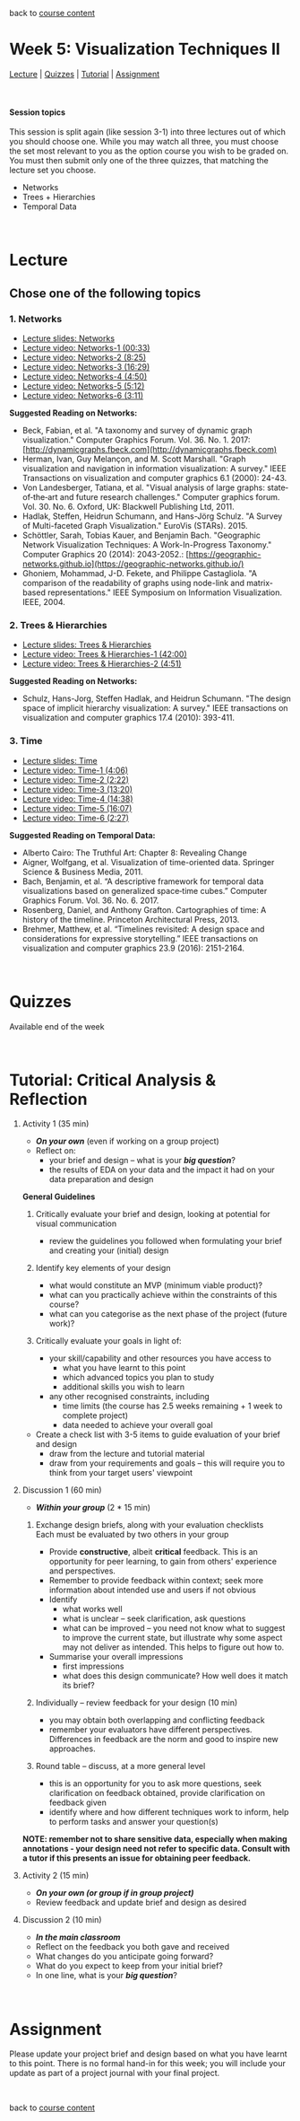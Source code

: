 back to [course content](index)


# Week 5: Visualization Techniques II

[Lecture](#lecture) | [Quizzes](#quizzes) | [Tutorial](#tutorial-critical-analysis) | [Assignment](#assignment)
<p><br /></p>

#### Session topics

This session is split again (like session 3-1) into three lectures out of which you should choose one. While you may watch all three, you must choose the set most relevant to you as the option course you wish to be graded on. You must then submit only one of the three quizzes, that matching the lecture set you choose. 

* Networks
* Trees + Hierarchies
* Temporal Data

<p>&nbsp;</p>


# Lecture

## Chose one of the following topics

### 1. Networks
* [Lecture slides: Networks](files/5-Networks.pdf)  
* [Lecture video: Networks-1 (00:33)](https://drive.google.com/file/d/1bGZgGoM5VmPLJXSXA6t3eIBEBQXNxhpP/view?usp=sharing)
* [Lecture video: Networks-2 (8:25)](https://drive.google.com/file/d/1Pd9nkxWTcvHY5UoZMY-wadlO9OMnF6Gg/view?usp=sharing)
* [Lecture video: Networks-3 (16:29)](https://drive.google.com/file/d/1dMiSYUaDxXSvmGFRwsCUePd5lye4OvKj/view?usp=sharing)
* [Lecture video: Networks-4 (4:50)](https://drive.google.com/file/d/1igNA8yKuGDPJkTJ5hMvbZ3jwO0KSutCb/view?usp=sharing)
* [Lecture video: Networks-5 (5:12)](https://drive.google.com/file/d/12wyYCwi3BBYxIg1UF9vJ7tgUIsWx4B5B/view?usp=sharing)
* [Lecture video: Networks-6 (3:11)](https://drive.google.com/file/d/1ORrdVohl3Rak88UaloXT1ZkQXWBbs78u/view?usp=sharing)

__Suggested Reading on Networks:__
* Beck, Fabian, et al. "A taxonomy and survey of dynamic graph visualization." Computer Graphics Forum. Vol. 36. No. 1. 2017: [http://dynamicgraphs.fbeck.com](http://dynamicgraphs.fbeck.com)
* Herman, Ivan, Guy Melançon, and M. Scott Marshall. "Graph visualization and navigation in information visualization: A survey." IEEE Transactions on visualization and computer graphics 6.1 (2000): 24-43.
* Von Landesberger, Tatiana, et al. "Visual analysis of large graphs: state‐of‐the‐art and future research challenges." Computer graphics forum. Vol. 30. No. 6. Oxford, UK: Blackwell Publishing Ltd, 2011.
* Hadlak, Steffen, Heidrun Schumann, and Hans-Jörg Schulz. "A Survey of Multi-faceted Graph Visualization." EuroVis (STARs). 2015.
* Schöttler, Sarah, Tobias Kauer, and Benjamin Bach. "Geographic Network Visualization Techniques: A Work-In-Progress Taxonomy." Computer Graphics 20 (2014): 2043-2052.: [https://geographic-networks.github.io](https://geographic-networks.github.io/)
* Ghoniem, Mohammad, J-D. Fekete, and Philippe Castagliola. "A comparison of the readability of graphs using node-link and matrix-based representations." IEEE Symposium on Information Visualization. IEEE, 2004.


### 2. Trees &amp; Hierarchies
* [Lecture slides: Trees & Hierarchies](files/5-Trees+Hierarchies.pdf)  
* [Lecture video: Trees & Hierarchies-1 (42:00)](https://drive.google.com/file/d/1rqGOvytbRCikUzP0vvyxUuI-6WoiBntR/view?usp=sharing)
* [Lecture video: Trees & Hierarchies-2 (4:51)](https://drive.google.com/file/d/1GP60bvYxU46X4v1zWZKbDHGztCadN1NV/view?usp=sharing)

__Suggested Reading on Networks:__
* Schulz, Hans-Jorg, Steffen Hadlak, and Heidrun Schumann. "The design space of implicit hierarchy visualization: A survey." IEEE transactions on visualization and computer graphics 17.4 (2010): 393-411.

### 3. Time
* [Lecture slides: Time](files/5-TemporalData.pdf)  
* [Lecture video: Time-1 (4:06)](https://drive.google.com/file/d/1CxeNXh2Gl1o2X_W9Gd7FOEqMWnFAlSJO/view?usp=sharing)
* [Lecture video: Time-2 (2:22)](https://drive.google.com/file/d/10uzyD-AUxNcHnLKetefFe7u5Wj1aqXgf/view?usp=sharing)
* [Lecture video: Time-3 (13:20)](https://drive.google.com/file/d/1GnSYWw4Y3adYnoaHHQMBtH6ls8-y_9wF/view?usp=sharing)
* [Lecture video: Time-4 (14:38)](https://drive.google.com/file/d/1Jd7LZX2FK-XlIlR1QoxpAovhTJYQwiPm/view?usp=sharing)
* [Lecture video: Time-5 (16:07)](https://drive.google.com/file/d/17VOTvVp8s-5Dr2Y7UNcoXFM1LTkGGy-H/view?usp=sharing)
* [Lecture video: Time-6 (2:27)](https://drive.google.com/file/d/1wKwiSuko7q7VpomPrbgm3_aukLFfCcGx/view?usp=sharing)

__Suggested Reading on Temporal Data:__
* Alberto Cairo: The Truthful Art: Chapter 8: Revealing Change
* Aigner, Wolfgang, et al. Visualization of time-oriented data. Springer Science & Business Media, 2011.
* Bach, Benjamin, et al. “A descriptive framework for temporal data visualizations based on generalized space‐time cubes.” Computer Graphics Forum. Vol. 36. No. 6. 2017.
* Rosenberg, Daniel, and Anthony Grafton. Cartographies of time: A history of the timeline. Princeton Architectural Press, 2013.
* Brehmer, Matthew, et al. “Timelines revisited: A design space and considerations for expressive storytelling.” IEEE transactions on visualization and computer graphics 23.9 (2016): 2151-2164.
<p>&nbsp;</p>

# Quizzes

Available end of the week

<!-- 
  1. [Graphs &amp; Networks](https://bit.ly/sfcdv_quiz_3-2a)
  1. [Trees &amp; Hierarchies](https://bit.ly/sfcdv_quiz_3-2b)
  1. [Time](https://bit.ly/sfcdv_quiz_3-2c)
-->

<p>&nbsp;</p>


<a name = "tutorial-critical-analysis"></a>
# Tutorial: Critical Analysis &amp; Reflection

1. Activity 1 (35 min)
    * ***On your own*** (even if working on a group project)
    - Reflect on:
        - your brief and design &ndash; what is your ___big question___?
        - the results of EDA on your data and the impact it had on your data preparation and design
   
   __General Guidelines__  
   1. Critically evaluate your brief and design, looking at potential for visual communication
        - review the guidelines you followed when formulating your brief and creating your (initial) design
    
   2. Identify key elements of your design
        - what would constitute an MVP (minimum viable product)?
        - what can you practically achieve within the constraints of this course?
        - what can you categorise as the next phase of the project (future work)?
    
   3. Critically evaluate your goals in light of:
        - your skill/capability and other resources you have access to
            - what you have learnt to this point
            - which advanced topics you plan to study
            - additional skills you wish to learn
        - any other recognised constraints, including
            - time limits (the course has 2.5 weeks remaining + 1 week to complete project)
            - data needed to achieve your overall goal
      
    * Create a check list with 3-5 items to guide evaluation of your brief and design
        - draw from the lecture and tutorial material
        - draw from your requirements and goals &ndash; this will require you to think from your target users' viewpoint
    
  
1. Discussion 1 (60 min)
    * ***Within your group*** (2 * 15 min)
    1. Exchange design briefs, along with your evaluation checklists  
        Each must be evaluated by two others in your group
        - Provide __constructive__, albeit __critical__ feedback. This is an opportunity for peer learning, to gain from others' experience and perspectives.
        - Remember to provide feedback within context; seek more information about intended use and users if not obvious
        - Identify
            - what works well
            - what is unclear &ndash; seek clarification, ask questions
            - what can be improved &ndash; you need not know what to suggest to improve the current state, but illustrate why some aspect may not deliver as intended. This helps to figure out how to. 
        - Summarise your overall impressions
          - first impressions
          - what does this design communicate? How well does it match its brief?
        
    1. Individually &ndash; review feedback for your design (10 min)
        - you may obtain both overlapping and conflicting feedback
        - remember your evaluators have different perspectives. Differences in feedback are the norm and good to inspire new approaches. 
      
    2. Round table &ndash; discuss, at a more general level
        - this is an opportunity for you to ask more questions, seek clarification on feedback obtained, provide clarification on feedback given
        - identify where and how different techniques work to inform, help to perform tasks and answer your question(s)

    __NOTE: remember not to share sensitive data, especially when making annotations - your design need not refer to specific data. Consult with a tutor if this presents an issue for obtaining peer feedback.__
    

1. Activity 2 (15 min)
    * ***On your own  (or group if in group project)***
    * Review feedback and update brief and design as desired
    
    
1. Discussion 2 (10 min)
   * ___In the main classroom___
   * Reflect on the feedback you both gave and received
   * What changes do you anticipate going forward?
   * What do you expect to keep from your initial brief?
   * In one line, what is your ___big question___?
   
<p>&nbsp;</p>

# Assignment

Please update your project brief and design based on what you have learnt to this point. There is no formal hand-in for this week; you will include your update as part of a project journal with your final project.

<p>&nbsp;</p>

back to [course content](index)
